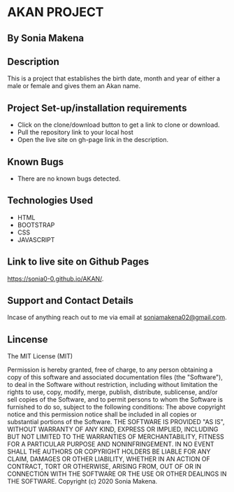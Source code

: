# AKAN PROJECT
## By Sonia Makena

## Description
This is a project that establishes the birth date, month and year of either a male or female and gives them an Akan name.

## Project Set-up/installation requirements
* Click on the clone/download button to get a link to clone or download.
* Pull the repository link to your local host
* Open the live  site on gh-page link in the description.

## Known Bugs
* There are no known bugs detected.

## Technologies Used
* HTML
* BOOTSTRAP
* CSS
* JAVASCRIPT

## Link to live site on Github Pages
 https://sonia0-0.github.io/AKAN/.

 ## Support and Contact Details
 Incase of anything reach out to me via email at soniamakena02@gmail.com.

 ## Lincense

The MIT License (MIT)

Permission is hereby granted, free of charge, to any person obtaining a copy of this software and associated documentation files (the "Software"), to deal in the Software without restriction, including without limitation the rights to use, copy, modify, merge, publish, distribute, sublicense, and/or sell copies of the Software, and to permit persons to whom the Software is furnished to do so, subject to the following conditions: The above copyright notice and this permission notice shall be included in all copies or substantial portions of the Software. THE SOFTWARE IS PROVIDED "AS IS", WITHOUT WARRANTY OF ANY KIND, EXPRESS OR IMPLIED, INCLUDING BUT NOT LIMITED TO THE WARRANTIES OF MERCHANTABILITY, FITNESS FOR A PARTICULAR PURPOSE AND NONINFRINGEMENT. IN NO EVENT SHALL THE AUTHORS OR COPYRIGHT HOLDERS BE LIABLE FOR ANY CLAIM, DAMAGES OR OTHER LIABILITY, WHETHER IN AN ACTION OF CONTRACT, TORT OR OTHERWISE, ARISING FROM, OUT OF OR IN CONNECTION WITH THE SOFTWARE OR THE USE OR OTHER DEALINGS IN THE SOFTWARE. Copyright (c) 2020 Sonia Makena.